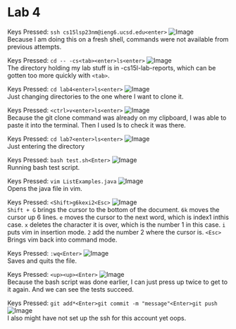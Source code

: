 Lab 4
=====

Keys Pressed:
```ssh cs15lsp23nm@ieng6.ucsd.edu<enter>``` 
![Image](1.png)<br>
Because I am doing this on a fresh shell, commands were not available from previous attempts.

Keys Pressed:
```cd -- -cs<tab><enter>ls<enter>```
![Image](2.png)<br>
The directory holding my lab stuff is in -cs15l-lab-reports, which can be gotten too more quickly with ```<tab>```.

Keys Pressed:
```cd lab4<enter>ls<enter>```
![Image](3.png)<br>
Just changing directories to the one where I want to clone it.

Keys Pressed:
```<ctrl>v<enter>ls<enter>```
![Image](4.png)<br>
Because the  git clone command was already on my clipboard, I was able to paste it into the terminal. Then I used ls to check it was there.

Keys Pressed:
```cd lab7<enter>ls<enter>```
![Image](5.png)<br>
Just entering the directory

Keys Pressed:
```bash test.sh<Enter>```
![Image](6.png)<br>
Running bash test script.

Keys Pressed:
```vim ListExamples.java```
![Image](7.png)<br>
Opens the java file in vim.

Keys Pressed:
```<Shift>g6kexi2<Esc>```
![Image](8.png)<br>
```Shift + G``` brings the cursor to the bottom of the document. ```6k``` moves the cursor up 6 lines. ```e``` moves the cursor to the next word, which is index1 inthis case. ```x``` deletes the character it is over, which is the number 1 in this case. ```i``` puts vim in insertion mode. ```2``` add the number 2 where the cursor is. ```<Esc>``` Brings vim back into command mode.

Keys Pressed:
```:wq<Enter>```
![Image](9.png)<br>
Saves and quits the file.

Keys Pressed:
```<up><up><Enter>```
![Image](10.png)<br>
Because the bash script was done earlier, I can just press up twice to get to it again. And we can see the tests succeed.

Keys Pressed:
```git add*<Enter>git commit -m "message"<Enter>git push```
![Image](11.png)<br>
I also might have not set up the ssh for this account yet oops.
